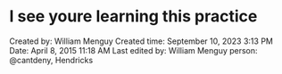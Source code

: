# I see youre learning this practice

Created by: William Menguy
Created time: September 10, 2023 3:13 PM
Date: April 8, 2015 11:18 AM
Last edited by: William Menguy
person: @cantdeny, Hendricks